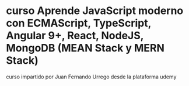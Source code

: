 # curso Aprende JavaScript moderno con ECMAScript, TypeScript, Angular 9+, React, NodeJS, MongoDB (MEAN Stack y MERN Stack)

curso impartido por Juan Fernando Urrego desde la plataforma udemy 